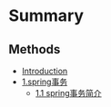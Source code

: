 # Summary

## Methods

* [Introduction](README.md)
* [1.spring事务](1springshi-wu.md)
  * [1.1 spring事务简介](1springshi-wu/11-springshi-wu-jian-jie.md)

